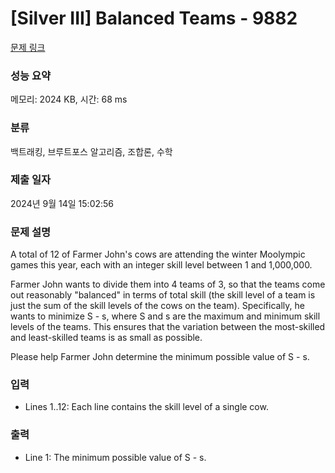 # [Silver III] Balanced Teams - 9882 

[문제 링크](https://www.acmicpc.net/problem/9882) 

### 성능 요약

메모리: 2024 KB, 시간: 68 ms

### 분류

백트래킹, 브루트포스 알고리즘, 조합론, 수학

### 제출 일자

2024년 9월 14일 15:02:56

### 문제 설명

<p>A total of 12 of Farmer John's cows are attending the winter Moolympic games this year, each with an integer skill level between 1 and 1,000,000.</p><p>Farmer John wants to divide them into 4 teams of 3, so that the teams come out reasonably "balanced" in terms of total skill (the skill level of a team is just the sum of the skill levels of the cows on the team). Specifically, he wants to minimize S - s, where S and s are the maximum and minimum skill levels of the teams.  This ensures that the variation between the most-skilled and least-skilled teams is as small as possible.</p><p>Please help Farmer John determine the minimum possible value of S - s.</p>

### 입력 

 <ul><li>Lines 1..12: Each line contains the skill level of a single cow.</li></ul>

### 출력 

 <ul><li>Line 1: The minimum possible value of S - s.</li></ul>

